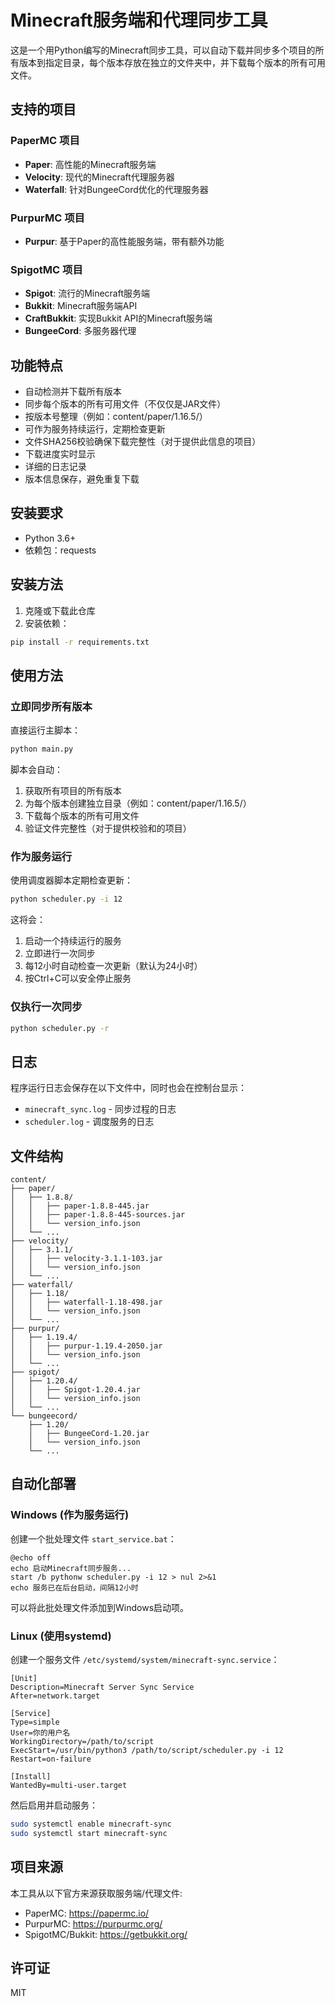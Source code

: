 # Minecraft服务端和代理同步工具

这是一个用Python编写的Minecraft同步工具，可以自动下载并同步多个项目的所有版本到指定目录，每个版本存放在独立的文件夹中，并下载每个版本的所有可用文件。

## 支持的项目

### PaperMC 项目
- **Paper**: 高性能的Minecraft服务端
- **Velocity**: 现代的Minecraft代理服务器
- **Waterfall**: 针对BungeeCord优化的代理服务器

### PurpurMC 项目
- **Purpur**: 基于Paper的高性能服务端，带有额外功能

### SpigotMC 项目
- **Spigot**: 流行的Minecraft服务端
- **Bukkit**: Minecraft服务端API
- **CraftBukkit**: 实现Bukkit API的Minecraft服务端
- **BungeeCord**: 多服务器代理

## 功能特点

- 自动检测并下载所有版本
- 同步每个版本的所有可用文件（不仅仅是JAR文件）
- 按版本号整理（例如：content/paper/1.16.5/）
- 可作为服务持续运行，定期检查更新
- 文件SHA256校验确保下载完整性（对于提供此信息的项目）
- 下载进度实时显示
- 详细的日志记录
- 版本信息保存，避免重复下载

## 安装要求

- Python 3.6+
- 依赖包：requests

## 安装方法

1. 克隆或下载此仓库
2. 安装依赖：

```bash
pip install -r requirements.txt
```

## 使用方法

### 立即同步所有版本

直接运行主脚本：

```bash
python main.py
```

脚本会自动：
1. 获取所有项目的所有版本
2. 为每个版本创建独立目录（例如：content/paper/1.16.5/）
3. 下载每个版本的所有可用文件
4. 验证文件完整性（对于提供校验和的项目）

### 作为服务运行

使用调度器脚本定期检查更新：

```bash
python scheduler.py -i 12
```

这将会：
1. 启动一个持续运行的服务
2. 立即进行一次同步
3. 每12小时自动检查一次更新（默认为24小时）
4. 按Ctrl+C可以安全停止服务

### 仅执行一次同步

```bash
python scheduler.py -r
```

## 日志

程序运行日志会保存在以下文件中，同时也会在控制台显示：
- `minecraft_sync.log` - 同步过程的日志
- `scheduler.log` - 调度服务的日志

## 文件结构

```
content/
├── paper/
│   ├── 1.8.8/
│   │   ├── paper-1.8.8-445.jar
│   │   ├── paper-1.8.8-445-sources.jar
│   │   └── version_info.json
│   └── ...
├── velocity/
│   ├── 3.1.1/
│   │   ├── velocity-3.1.1-103.jar
│   │   └── version_info.json
│   └── ...
├── waterfall/
│   ├── 1.18/
│   │   ├── waterfall-1.18-498.jar
│   │   └── version_info.json
│   └── ...
├── purpur/
│   ├── 1.19.4/
│   │   ├── purpur-1.19.4-2050.jar
│   │   └── version_info.json
│   └── ...
├── spigot/
│   ├── 1.20.4/
│   │   ├── Spigot-1.20.4.jar
│   │   └── version_info.json
│   └── ...
└── bungeecord/
    ├── 1.20/
    │   ├── BungeeCord-1.20.jar
    │   └── version_info.json
    └── ...
```

## 自动化部署

### Windows (作为服务运行)

创建一个批处理文件 `start_service.bat`：

```batch
@echo off
echo 启动Minecraft同步服务...
start /b pythonw scheduler.py -i 12 > nul 2>&1
echo 服务已在后台启动，间隔12小时
```

可以将此批处理文件添加到Windows启动项。

### Linux (使用systemd)

创建一个服务文件 `/etc/systemd/system/minecraft-sync.service`：

```
[Unit]
Description=Minecraft Server Sync Service
After=network.target

[Service]
Type=simple
User=你的用户名
WorkingDirectory=/path/to/script
ExecStart=/usr/bin/python3 /path/to/script/scheduler.py -i 12
Restart=on-failure

[Install]
WantedBy=multi-user.target
```

然后启用并启动服务：

```bash
sudo systemctl enable minecraft-sync
sudo systemctl start minecraft-sync
```

## 项目来源

本工具从以下官方来源获取服务端/代理文件:

- PaperMC: https://papermc.io/
- PurpurMC: https://purpurmc.org/
- SpigotMC/Bukkit: https://getbukkit.org/

## 许可证

MIT 
